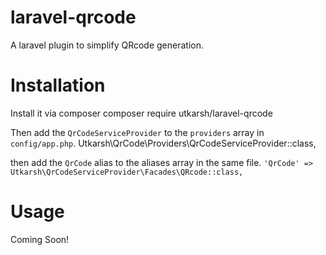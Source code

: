 # laravel-qrcode
A laravel plugin to simplify QRcode generation.

# Installation
Install it via composer
    composer require utkarsh/laravel-qrcode

Then add the `QrCodeServiceProvider` to the `providers` array in `config/app.php`.
    Utkarsh\QrCode\Providers\QrCodeServiceProvider::class,

then add the `QrCode` alias to the aliases array in the same file.
    `'QrCode' => Utkarsh\QrCodeServiceProvider\Facades\QRcode::class,`

# Usage
Coming Soon!
